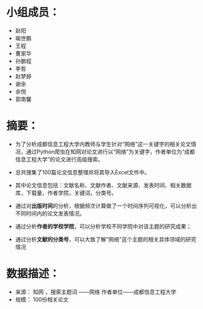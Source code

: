 # 小组成员：  
- 赵阳
- 喻世鹏
- 王程
- 曹家华
- 孙鹏程
- 李哲
- 赵梦婷
- 谢余
- 余悦
- 郭南馨


# 摘要：
- 为了分析成都信息工程大学内教师与学生针对“网络”这一关键字的相关论文情况，通过Python爬虫在知网对论文进行以“网络”为关键字，作者单位为“成都信息工程大学”的论文进行高级搜索。
- 总共搜集了100篇论文信息整理并将其导入Excel文件中。
- 其中论文信息包括：文献名称、文献作者、文献来源、发表时间、相关数据库，下载量，作者学院，关键词，分类号。

- 通过对**出版时间**的分析，根据频次计算做了一个时间序列可视化，可以分析出不同时间内的论文发表情况。
- 通过分析**作者的学校学院**，可以分析学校不同学院中对该主题的研究成果；
- 通过分析**文献的分类号**，可以大致了解“网络”这个主题的相关具体领域的研究情况  

# 数据描述：
- 来源：
知网 ，搜索主题词 ——网络  作者单位——成都信息工程大学
- 规模：
100份相关论文




